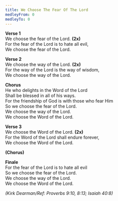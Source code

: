 ```yaml
---
title: We Choose The Fear Of The Lord
medleyFrom: 0
medleyTo: 0
---
```


**Verse 1**  
We choose the fear of the Lord. **(2x)**  
For the fear of the Lord is to hate all evil,  
We choose the fear of the Lord.

**Verse 2**  
We choose the way of the Lord. **(2x)**  
For the way of the Lord is the way of wisdom,  
We choose the way of the Lord.

**Chorus**  
He who delights in the Word of the Lord  
Shall be blessed in all of his ways.  
For the friendship of God is with those who fear Him  
So we choose the fear of the Lord.  
We choose the way of the Lord.  
We choose the Word of the Lord.

**Verse 3**  
We choose the Word of the Lord. **(2x)**  
For the Word of the Lord shall endure forever,  
We choose the Word of the Lord.

**(Chorus)**

**Finale**  
For the fear of the Lord is to hate all evil  
So we choose the fear of the Lord.  
We choose the way of the Lord.  
We choose the Word of the Lord.

_(Kirk Dearman/Ref: Proverbs 9:10, 8:13; Isaiah 40:8)_
